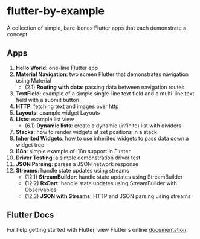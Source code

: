 # flutter-by-example
A collection of simple, bare-bones Flutter apps that each demonstrate a concept

## Apps

1. __Hello World__: one-line Flutter app
2. __Material Navigation__: two screen Flutter that demonstrates navigation using Material
    * (2.1) __Routing with data__: passing data between navigation routes
3. __TextField__: example of a simple single-line text field and a multi-line text field with a submit button
4. __HTTP__: fetching text and images over http
5. __Layouts__: example widget Layouts
6. __Lists__: example list view
    * (6.1) __Dynamic lists__: create a dynamic (infinite) list with dividers 
7. __Stacks__: how to render widgets at set positions in a stack
8. __Inherited Widgets__: how to use inherited widgets to pass data down a widget tree
9. __i18n__: simple example of i18n support in Flutter
10. __Driver Testing__: a simple demonstration driver test
11. __JSON Parsing__: parses a JSON network response
12. __Streams__: handle state updates using streams
    * (12.1) __StreamBuilder__: handle state updates using StreamBuilder
    * (12.2) __RxDart__: handle state updates using StreamBuilder with Observables
    * (12.3) __JSON with Streams__: HTTP and JSON parsing using streams

## Flutter Docs

For help getting started with Flutter, view Flutter's online
[documentation](http://flutter.io/).
